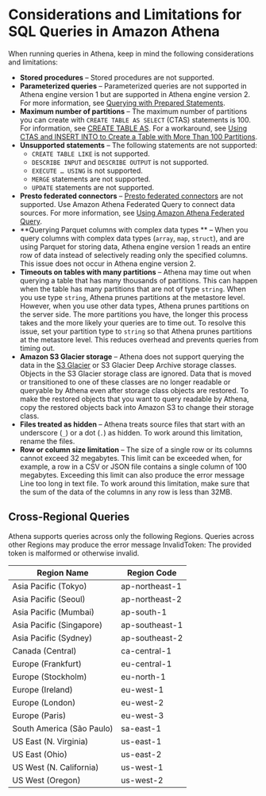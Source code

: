# Considerations and Limitations for SQL Queries in Amazon Athena<a name="other-notable-limitations"></a>

When running queries in Athena, keep in mind the following considerations and limitations:
+ **Stored procedures** – Stored procedures are not supported\.
+ **Parameterized queries** – Parameterized queries are not supported in Athena engine version 1 but are supported in Athena engine version 2\. For more information, see [Querying with Prepared Statements](querying-with-prepared-statements.md)\.
+ **Maximum number of partitions** – The maximum number of partitions you can create with `CREATE TABLE AS SELECT` \(CTAS\) statements is 100\. For information, see [CREATE TABLE AS](create-table-as.md)\. For a workaround, see [Using CTAS and INSERT INTO to Create a Table with More Than 100 Partitions](ctas-insert-into.md)\.
+ **Unsupported statements** – The following statements are not supported:
  + `CREATE TABLE LIKE` is not supported\.
  + `DESCRIBE INPUT` and `DESCRIBE OUTPUT` is not supported\.
  + `EXECUTE … USING` is not supported\.
  + `MERGE` statements are not supported\.
  + `UPDATE` statements are not supported\.
+ **Presto federated connectors** – [Presto federated connectors](https://prestodb.io/docs/0.172/connector.html) are not supported\. Use Amazon Athena Federated Query to connect data sources\. For more information, see [Using Amazon Athena Federated Query](connect-to-a-data-source.md)\.
+ **Querying Parquet columns with complex data types ** – When you query columns with complex data types \(`array`, `map`, `struct`\), and are using Parquet for storing data, Athena engine version 1 reads an entire row of data instead of selectively reading only the specified columns\. This issue does not occur in Athena engine version 2\.
+ **Timeouts on tables with many partitions** – Athena may time out when querying a table that has many thousands of partitions\. This can happen when the table has many partitions that are not of type `string`\. When you use type `string`, Athena prunes partitions at the metastore level\. However, when you use other data types, Athena prunes partitions on the server side\. The more partitions you have, the longer this process takes and the more likely your queries are to time out\. To resolve this issue, set your partition type to `string` so that Athena prunes partitions at the metastore level\. This reduces overhead and prevents queries from timing out\.
+ **Amazon S3 Glacier storage** – Athena does not support querying the data in the [S3 Glacier](https://docs.aws.amazon.com/AmazonS3/latest/dev/storage-class-intro.html#sc-glacier) or S3 Glacier Deep Archive storage classes\. Objects in the S3 Glacier storage class are ignored\. Data that is moved or transitioned to one of these classes are no longer readable or queryable by Athena even after storage class objects are restored\. To make the restored objects that you want to query readable by Athena, copy the restored objects back into Amazon S3 to change their storage class\.
+ **Files treated as hidden** – Athena treats source files that start with an underscore \(`_`\) or a dot \(`.`\) as hidden\. To work around this limitation, rename the files\.
+ **Row or column size limitation** – The size of a single row or its columns cannot exceed 32 megabytes\. This limit can be exceeded when, for example, a row in a CSV or JSON file contains a single column of 100 megabytes\. Exceeding this limit can also produce the error message Line too long in text file\. To work around this limitation, make sure that the sum of the data of the columns in any row is less than 32MB\.

## Cross\-Regional Queries<a name="cross-region-limitations"></a>

Athena supports queries across only the following Regions\. Queries across other Regions may produce the error message InvalidToken: The provided token is malformed or otherwise invalid\.


| Region Name | Region Code | 
| --- | --- | 
| Asia Pacific \(Tokyo\) | ap\-northeast\-1 | 
| Asia Pacific \(Seoul\) | ap\-northeast\-2 | 
| Asia Pacific \(Mumbai\) | ap\-south\-1 | 
| Asia Pacific \(Singapore\) | ap\-southeast\-1 | 
| Asia Pacific \(Sydney\) | ap\-southeast\-2 | 
| Canada \(Central\) | ca\-central\-1 | 
| Europe \(Frankfurt\) | eu\-central\-1 | 
| Europe \(Stockholm\) | eu\-north\-1 | 
| Europe \(Ireland\) | eu\-west\-1 | 
| Europe \(London\) | eu\-west\-2 | 
| Europe \(Paris\) | eu\-west\-3 | 
| South America \(São Paulo\) | sa\-east\-1 | 
| US East \(N\. Virginia\) | us\-east\-1 | 
| US East \(Ohio\) | us\-east\-2 | 
| US West \(N\. California\) | us\-west\-1 | 
| US West \(Oregon\) | us\-west\-2 | 